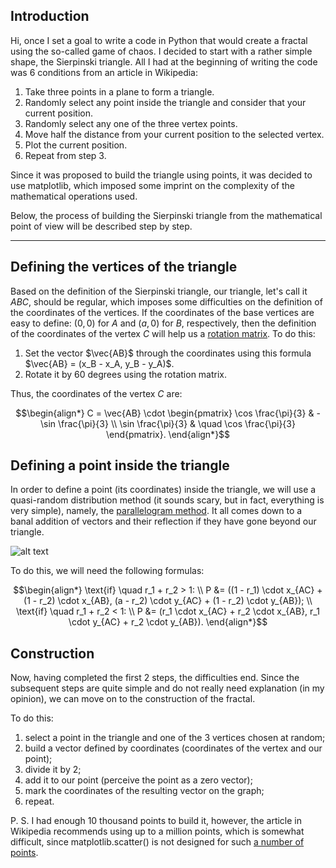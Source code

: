 ## Introduction

Hi, once I set a goal to write a code in Python that would create a fractal using the so-called game of chaos. I decided to start with a rather simple shape, the Sierpinski triangle.
All I had at the beginning of writing the code was 6 conditions from an article in Wikipedia:

1. Take three points in a plane to form a triangle.
2. Randomly select any point inside the triangle and consider that your current position.
3. Randomly select any one of the three vertex points.
4. Move half the distance from your current position to the selected vertex.
5. Plot the current position.
6. Repeat from step 3.

Since it was proposed to build the triangle using points, it was decided to use matplotlib, which imposed some imprint on the complexity of the mathematical operations used.

Below, the process of building the Sierpinski triangle from the mathematical point of view will be described step by step.

---
## Defining the vertices of the triangle

Based on the definition of the Sierpinski triangle, our triangle, let's call it $ABC$, should be regular, which imposes some difficulties on the definition of the coordinates of the vertices.
If the coordinates of the base vertices are easy to define: $(0, 0)$ for $A$ and $(a, 0)$ for $B$, respectively, then the definition of the coordinates of the vertex $C$ will help us a [rotation matrix](https://en.wikipedia.org/wiki/Rotation_matrix). To do this:
1. Set the vector $\vec{AB}$ through the coordinates using this formula $\vec{AB} = (x_B - x_A, y_B - y_A)$.
2. Rotate it by 60 degrees using the rotation matrix.

Thus, the coordinates of the vertex $C$ are:

$$\begin{align*}
C = \vec{AB} \cdot \begin{pmatrix}
\cos \frac{\pi}{3} & -\sin \frac{\pi}{3} \\
\sin \frac{\pi}{3} & \quad \cos \frac{\pi}{3}
\end{pmatrix}.
\end{align*}$$

## Defining a point inside the triangle

In order to define a point (its coordinates) inside the triangle, we will use a quasi-random distribution method (it sounds scary, but in fact, everything is very simple), namely, the [parallelogram method](https://mathworld.wolfram.com/TrianglePointPicking.html). It all comes down to a banal addition of vectors and their reflection if they have gone beyond our triangle.

![alt text](https://habrastorage.org/r/w1560/getpro/habr/post_images/0f1/f04/d28/0f1f04d28a796d7c86d01e60ee33d3e6.png)

To do this, we will need the following formulas:

$$\begin{align*}
\text{if} \quad r_1 + r_2 > 1: \\
P &= ((1 - r_1) \cdot x_{AC} + (1 - r_2) \cdot x_{AB}, (a - r_2) \cdot y_{AC} + (1 - r_2) \cdot y_{AB}); \\
\text{if} \quad r_1 + r_2 < 1: \\
P &= (r_1 \cdot x_{AC} + r_2 \cdot x_{AB}, r_1 \cdot y_{AC} + r_2 \cdot y_{AB}).
\end{align*}$$

## Construction

Now, having completed the first 2 steps, the difficulties end. Since the subsequent steps are quite simple and do not really need explanation (in my opinion), we can move on to the construction of the fractal.

To do this:
1. select a point in the triangle and one of the 3 vertices chosen at random;
2. build a vector defined by coordinates (coordinates of the vertex and our point);
3. divide it by 2;
4. add it to our point (perceive the point as a zero vector);
5. mark the coordinates of the resulting vector on the graph;
6. repeat.

P. S. I had enough 10 thousand points to build it, however, the article in Wikipedia recommends using up to a million points, which is somewhat difficult, since matplotlib.scatter() is not designed for such [a number of points](https://stackoverflow.com/questions/42639129/is-matplotlib-scatter-plot-slow-for-large-number-of-data).
